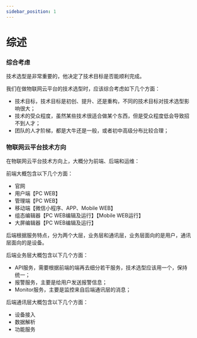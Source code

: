 ```yaml
---
sidebar_position: 1
---
```


# 综述

### 综合考虑

技术选型是非常重要的，他决定了技术目标是否能顺利完成。

我们在做物联网云平台的技术选型时，应该综合考虑如下几个方面：
- 技术目标，技术目标是初创、提升、还是重构，不同的技术目标对技术选型影响很大；
- 技术的受众程度，虽然某些技术很适合做某个东西，但是受众程度低会导致招不到人才；
- 团队的人才阶梯，都是大牛还是一般，或者初中高级分布比较合理；

### 物联网云平台技术方向

在物联网云平台技术方向上，大概分为前端、后端和运维：

前端大概包含以下几个方面：
- 官网
- 用户端【PC WEB】
- 管理端【PC WEB】
- 移动端【微信小程序、APP、Mobile WEB】
- 组态编辑器【PC WEB编辑及运行】【Mobile WEB运行】
- 大屏编辑器【PC WEB编辑及运行】

后端根据服务特点，分为两个大层，业务层和通讯层，业务层面向的是用户，通讯层面向的是设备。


后端业务层大概包含以下几个方面：
- API服务，需要根据前端的端再去细分若干服务，技术选型应该用一个，保持统一；
- 报警服务，主要是给用户发送报警信息；
- Monitor服务，主要是监控来自后端通讯层的消息；

后端通讯层大概包含以下几个方面：
- 设备接入
- 数据解析
- 功能服务
